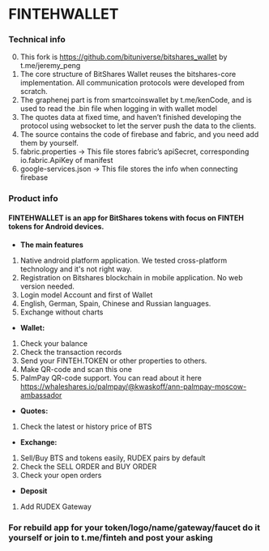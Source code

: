 # FINTEHWALLET

### Technical info
0. This fork is https://github.com/bituniverse/bitshares_wallet by t.me/jeremy_peng 
1. The core structure of BitShares Wallet reuses the bitshares-core implementation. All communication protocols were developed from scratch.
2. The graphenej part is from smartcoinswallet by t.me/kenCode, and is used to read the .bin file when logging in with wallet model
3. The quotes data at fixed time, and haven’t finished developing the protocol using websocket to let the server push the data to the clients.
4. The source contains the code of firebase and fabric, and you need add them by yourself.
5. fabric.properties -> This file stores fabric’s apiSecret, corresponding io.fabric.ApiKey of manifest
6. google-services.json -> This file stores the info when connecting firebase
 
### Product info
#### FINTEHWALLET is an app for BitShares tokens with focus on FINTEH tokens for Android devices.

* **The main features**

 1. Native android platform application. We tested cross-platform technology and it's not right way.
 2. Registration on Bitshares blockchain in mobile application. No web version needed.
 3. Login model Account and first of Wallet
 4. English, German, Spain, Chinese and Russian languages.
 5. Exchange without charts
 
* **Wallet:**
1. Check your balance
2. Check the transaction records
3. Send your FINTEH.TOKEN or other properties to others.
4. Make QR-code and scan this one
5. PalmPay QR-code support. You can read about it here https://whaleshares.io/palmpay/@kwaskoff/ann-palmpay-moscow-ambassador

* **Quotes:**
 
1. Check the latest or history price of BTS
 
* **Exchange:**
 
1. Sell/Buy BTS and tokens easily, RUDEX pairs by default
2. Check the SELL ORDER and BUY ORDER
3. Check your open orders

* **Deposit**

1. Add RUDEX Gateway

### For rebuild app for your token/logo/name/gateway/faucet do it yourself or join to t.me/finteh and post your asking 
